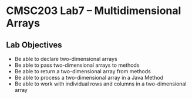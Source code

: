 # CMSC203 Lab7 – Multidimensional Arrays

## Lab Objectives

+ Be able to declare two-dimensional arrays
+ Be able to pass two-dimensional arrays to methods
+ Be able to return a two-dimensional array from methods
+ Be able to process a two-dimensional array in a Java Method
+ Be able to work with individual rows and columns in a two-dimensional array 

